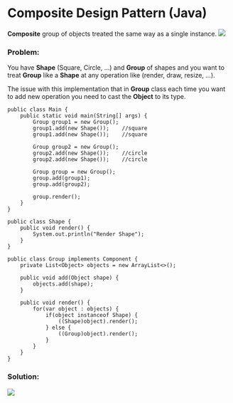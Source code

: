 
# Composite Design Pattern (Java)

**Composite** group of objects treated the same way as a single instance.
![](https://github.com/shamy1st/design-pattern-composite-java/blob/main/composite-uml.png)
### Problem: 
You have **Shape** (Square, Circle, ...) and **Group** of shapes and you want to treat **Group** like a **Shape** at any operation like (render, draw, resize, ...).

The issue with this implementation that in **Group** class each time you want to add new operation you need to cast the **Object** to its type.

    public class Main {
        public static void main(String[] args) {
            Group group1 = new Group();
            group1.add(new Shape());	//square
            group1.add(new Shape());	//square
            
            Group group2 = new Group();
            group2.add(new Shape());	//circle
            group2.add(new Shape());	//circle
            
            Group group = new Group();
            group.add(group1);
            group.add(group2);
            
            group.render();
        }
    }

    public class Shape {
        public void render() {
            System.out.println("Render Shape");
        }
    }

    public class Group implements Component {
        private List<Object> objects = new ArrayList<>();
        
        public void add(Object shape) {
            objects.add(shape);
        }
        
        public void render() {
            for(var object : objects) {
                if(object instanceof Shape) {
                    ((Shape)object).render();
                } else {
                    ((Group)object).render();
                }
            }
        }
    }
### Solution:
![](https://github.com/shamy1st/design-pattern-composite-java/blob/main/composite-solution-uml.png)
